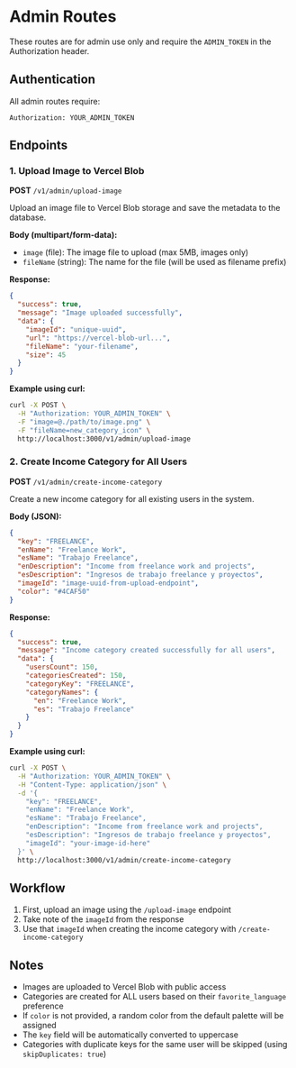 # Admin Routes

These routes are for admin use only and require the `ADMIN_TOKEN` in the Authorization header.

## Authentication

All admin routes require:

```
Authorization: YOUR_ADMIN_TOKEN
```

## Endpoints

### 1. Upload Image to Vercel Blob

**POST** `/v1/admin/upload-image`

Upload an image file to Vercel Blob storage and save the metadata to the database.

**Body (multipart/form-data):**

- `image` (file): The image file to upload (max 5MB, images only)
- `fileName` (string): The name for the file (will be used as filename prefix)

**Response:**

```json
{
  "success": true,
  "message": "Image uploaded successfully",
  "data": {
    "imageId": "unique-uuid",
    "url": "https://vercel-blob-url...",
    "fileName": "your-filename",
    "size": 45
  }
}
```

**Example using curl:**

```bash
curl -X POST \
  -H "Authorization: YOUR_ADMIN_TOKEN" \
  -F "image=@./path/to/image.png" \
  -F "fileName=new_category_icon" \
  http://localhost:3000/v1/admin/upload-image
```

### 2. Create Income Category for All Users

**POST** `/v1/admin/create-income-category`

Create a new income category for all existing users in the system.

**Body (JSON):**

```json
{
  "key": "FREELANCE",
  "enName": "Freelance Work",
  "esName": "Trabajo Freelance",
  "enDescription": "Income from freelance work and projects",
  "esDescription": "Ingresos de trabajo freelance y proyectos",
  "imageId": "image-uuid-from-upload-endpoint",
  "color": "#4CAF50"
}
```

**Response:**

```json
{
  "success": true,
  "message": "Income category created successfully for all users",
  "data": {
    "usersCount": 150,
    "categoriesCreated": 150,
    "categoryKey": "FREELANCE",
    "categoryNames": {
      "en": "Freelance Work",
      "es": "Trabajo Freelance"
    }
  }
}
```

**Example using curl:**

```bash
curl -X POST \
  -H "Authorization: YOUR_ADMIN_TOKEN" \
  -H "Content-Type: application/json" \
  -d '{
    "key": "FREELANCE",
    "enName": "Freelance Work",
    "esName": "Trabajo Freelance",
    "enDescription": "Income from freelance work and projects",
    "esDescription": "Ingresos de trabajo freelance y proyectos",
    "imageId": "your-image-id-here"
  }' \
  http://localhost:3000/v1/admin/create-income-category
```

## Workflow

1. First, upload an image using the `/upload-image` endpoint
2. Take note of the `imageId` from the response
3. Use that `imageId` when creating the income category with `/create-income-category`

## Notes

- Images are uploaded to Vercel Blob with public access
- Categories are created for ALL users based on their `favorite_language` preference
- If `color` is not provided, a random color from the default palette will be assigned
- The `key` field will be automatically converted to uppercase
- Categories with duplicate keys for the same user will be skipped (using `skipDuplicates: true`)
